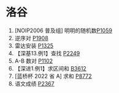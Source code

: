 # 洛谷

1.  [NOIP2006 普及组] 明明的随机数[P1059](./problem/P1059.md)
2. 逆序对 [P1908](./problem/P1908.md)
3. 雷达安装 [P1325](./problem/P1325.md)
4. 【深基13.例1】查找 [P2249](./problem/P2249.md)
5. A-B 数对 [P1102](./problem/P1102.md)
6. 【深进1.例1】求区间和 [B3612](./problem/B3612.md)
7. [蓝桥杯 2022 省 A] 求和 [P8772](./problem/P8772.md)
8. 语文成绩 [P2367](./problem/P2367.md)